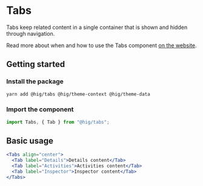 # Tabs

Tabs keep related content in a single container that is shown and hidden through navigation.

Read more about when and how to use the Tabs component [on the website](https://hig.autodesk.com/web/components/form-elements).

## Getting started

### Install the package

```bash
yarn add @hig/tabs @hig/theme-context @hig/theme-data
```

### Import the component

```js
import Tabs, { Tab } from "@hig/tabs";
```

## Basic usage

```jsx
<Tabs align="center">
  <Tab label="Details">Details content</Tab>
  <Tab label="Activities">Activities content</Tab>
  <Tab label="Inspector">Inspector content</Tab>
</Tabs>
```
